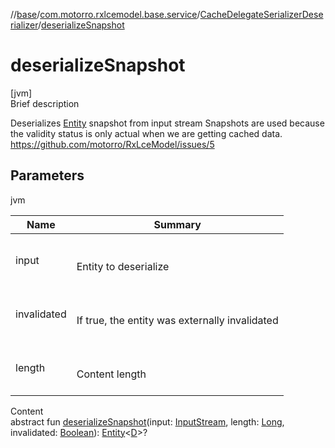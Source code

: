 //[base](../../index.md)/[com.motorro.rxlcemodel.base.service](../index.md)/[CacheDelegateSerializerDeserializer](index.md)/[deserializeSnapshot](deserialize-snapshot.md)



# deserializeSnapshot  
[jvm]  
Brief description  


Deserializes [Entity](../../com.motorro.rxlcemodel.base.entity/-entity/index.md) snapshot from input stream Snapshots are used because the validity status is only actual when we are getting cached data. https://github.com/motorro/RxLceModel/issues/5



## Parameters  
  
jvm  
  
|  Name|  Summary| 
|---|---|
| input| <br><br>Entity to deserialize<br><br>
| invalidated| <br><br>If true, the entity was externally invalidated<br><br>
| length| <br><br>Content length<br><br>
  
  
Content  
abstract fun [deserializeSnapshot](deserialize-snapshot.md)(input: [InputStream](https://docs.oracle.com/javase/8/docs/api/java/io/InputStream.html), length: [Long](https://kotlinlang.org/api/latest/jvm/stdlib/kotlin/-long/index.html), invalidated: [Boolean](https://kotlinlang.org/api/latest/jvm/stdlib/kotlin/-boolean/index.html)): [Entity](../../com.motorro.rxlcemodel.base.entity/-entity/index.md)<[D](index.md)>?  



